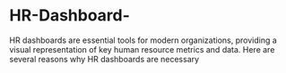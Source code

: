 # HR-Dashboard-
HR dashboards are essential tools for modern organizations, providing a visual representation of key human resource metrics and data. Here are several reasons why HR dashboards are necessary

